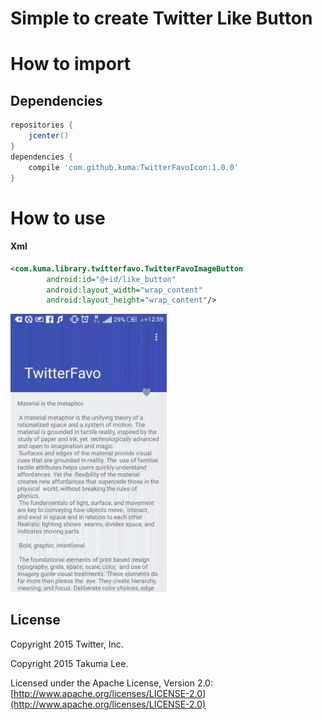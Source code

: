 # Simple to create Twitter Like Button


# How to import



## Dependencies
```gradle
repositories {
	jcenter()
}
dependencies {
    compile 'com.github.kuma:TwitterFavoIcon:1.0.0'
}
```

# How to use

#### Xml

```xml
<com.kuma.library.twitterfavo.TwitterFavoImageButton
        android:id="@+id/like_button"
        android:layout_width="wrap_content"
        android:layout_height="wrap_content"/>
```

<img src="raw/twitter_favo.gif" width="250">



## License

Copyright 2015 Twitter, Inc.

Copyright 2015 Takuma Lee.

Licensed under the Apache License, Version 2.0: [http://www.apache.org/licenses/LICENSE-2.0](http://www.apache.org/licenses/LICENSE-2.0)

   